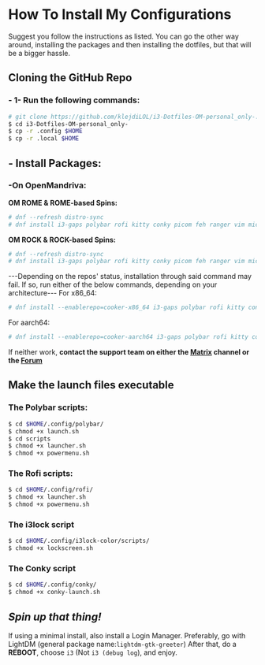 # How To Install My Configurations

Suggest you follow the instructions as listed. You can go the other way around, installing the packages and then installing the dotfiles, but that will be a bigger hassle.
## Cloning the GitHub Repo
### - 1- Run the following commands:
```bash
# git clone https://github.com/klejdiLOL/i3-Dotfiles-OM-personal_only-.git
$ cd i3-Dotfiles-OM-personal_only-
$ cp -r .config $HOME
$ cp -r .local $HOME
```
## - Install Packages:
### -On OpenMandriva:
  **OM ROME & ROME-based Spins:**
  ```bash
  # dnf --refresh distro-sync
  # dnf install i3-gaps polybar rofi kitty conky picom feh ranger vim micro nano lxappearance kvantum dnfdrake chromium fonts-ttf-nerd-jetbrains-mono python-autotiling om-extra-wallpapers-twm imagemagick
  ```
  **OM ROCK & ROCK-based Spins:**
  ```bash
  # dnf --refresh distro-sync
  # dnf install i3-gaps polybar rofi kitty conky picom feh ranger vim micro nano lxappearance kvantum dnfdrake chromium fonts-ttf-nerd-jetbrains-mono python-autotiling om-extra-wallpapers-twm imagemagick
  ```
  ---Depending on the repos' status, installation through said command may fail. If so, run either of the below commands, depending on your architecture---
  For x86_64:
  ```bash
  # dnf install --enablerepo=cooker-x86_64 i3-gaps polybar rofi kitty conky picom feh ranger vim micro nano lxappearance kvantum dnfdrake chromium fonts-ttf-nerd-jetbrains-mono python-autotiling om-extra-wallpapers-twm imagemagick
  ```
  For aarch64:
  ```bash
  # dnf install --enablerepo=cooker-aarch64 i3-gaps polybar rofi kitty conky picom feh ranger vim micro nano lxappearance kvantum dnfdrake chromium fonts-ttf-nerd-jetbrains-mono python-autotiling om-extra-wallpapers-twm imagemagick
  ```
  If neither work, **contact the support team on either the [Matrix](https://app.element.io/#/room/#openmandriva-space:matrix.org) channel or the [Forum](https://forum.openmandriva.org/)**
## Make the launch files executable
### The Polybar scripts:
```bash
$ cd $HOME/.config/polybar/
$ chmod +x launch.sh
$ cd scripts
$ chmod +x launcher.sh
$ chmod +x powermenu.sh
```
### The Rofi scripts:
```bash
$ cd $HOME/.config/rofi/
$ chmod +x launcher.sh
$ chmod +x powermenu.sh
```
### The i3lock script
```bash
$ cd $HOME/.config/i3lock-color/scripts/
$ chmod +x lockscreen.sh
```
### The Conky script
```bash
$ cd $HOME/.config/conky/
$ chmod +x conky-launch.sh
```
  ## ***Spin up that thing!***
  If using a minimal install, also install a Login Manager. Preferably, go with LightDM (general package name:``lightdm-gtk-greeter``)
  After that, do a **REBOOT**, choose ``i3`` (Not ``i3 (debug log``), and enjoy.
